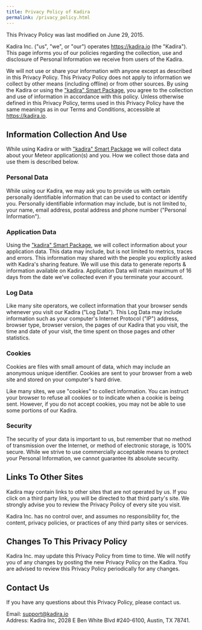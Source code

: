 ```yaml
---
title: Privacy Policy of Kadira
permalink: /privacy_policy.html
---
```


This Privacy Policy was last modified on June 29, 2015.

Kadira Inc. ("us", "we", or "our") operates <https://kadira.io> (the "Kadira"). This page informs you of our policies regarding the collection, use and disclosure of Personal Information we receive from users of the Kadira.

We will not use or share your information with anyone except as described in this Privacy Policy. This Privacy Policy does not apply to information we collect by other means (including offline) or from other sources. By using the Kadira or using the ["kadira" Smart Package](https://github.com/meteorhacks/kadira), you agree to the collection and use of information in accordance with this policy. Unless otherwise defined in this Privacy Policy, terms used in this Privacy Policy have the same meanings as in our Terms and Conditions, accessible at https://kadira.io.

## Information Collection And Use

While using Kadira or with ["kadira" Smart Package](https://github.com/meteorhacks/kadira) we will collect data about your Meteor application(s) and you. How we collect those data and use them is described below.

### Personal Data

While using our Kadira, we may ask you to provide us with certain personally identifiable information that can be used to contact or identify you. Personally identifiable information may include, but is not limited to, your name, email address, postal address and phone number ("Personal Information").

### Application Data

Using the ["kadira" Smart Package](https://github.com/meteorhacks/kadira), we will collect information about your application data. This data may include, but is not limited to metrics, traces and errors. This information may shared with the people you explicitly asked with Kadira's sharing feature. We will use this data to generate reports & information available on Kadira. Application Data will retain maximum of 16 days from the date we've collected even if you terminate your account.

### Log Data
Like many site operators, we collect information that your browser sends whenever you visit our Kadira ("Log Data"). This Log Data may include information such as your computer's Internet Protocol ("IP") address, browser type, browser version, the pages of our Kadira that you visit, the time and date of your visit, the time spent on those pages and other statistics.

### Cookies
Cookies are files with small amount of data, which may include an anonymous unique identifier. Cookies are sent to your browser from a web site and stored on your computer's hard drive.

Like many sites, we use "cookies" to collect information. You can instruct your browser to refuse all cookies or to indicate when a cookie is being sent. However, if you do not accept cookies, you may not be able to use some portions of our Kadira.

### Security
The security of your data is important to us, but remember that no method of transmission over the Internet, or method of electronic storage, is 100% secure. While we strive to use commercially acceptable means to protect your Personal Information, we cannot guarantee its absolute security.

## Links To Other Sites
Kadira may contain links to other sites that are not operated by us. If you click on a third party link, you will be directed to that third party's site. We strongly advise you to review the Privacy Policy of every site you visit.

Kadira Inc. has no control over, and assumes no responsibility for, the content, privacy policies, or practices of any third party sites or services.

## Changes To This Privacy Policy
Kadira Inc. may update this Privacy Policy from time to time. We will notify you of any changes by posting the new Privacy Policy on the Kadira. You are advised to review this Privacy Policy periodically for any changes.

## Contact Us
If you have any questions about this Privacy Policy, please contact us.

Email: <support@kadira.io><br>
Address: Kadira Inc, 2028 E Ben White Blvd #240-6100, Austin, TX 78741.